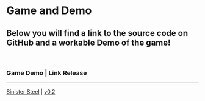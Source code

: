 # Game and Demo

## Below you will find a link to the source code on GitHub and a workable Demo of the game!


<br>

### Game Demo | Link Release
---
[Sinister Steel](/game/realsteel1.html) \| [v0.2](https://github.com/matrom01-v2/Pico-8Site/releases/tag/v0.3)